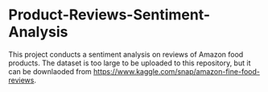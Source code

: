# Product-Reviews-Sentiment-Analysis

This project conducts a sentiment analysis on reviews of Amazon food products. The dataset is too large to be uploaded to this repository,
but it can be downlaoded from https://www.kaggle.com/snap/amazon-fine-food-reviews.
